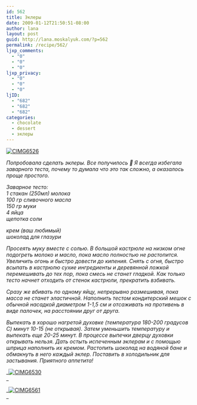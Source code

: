 ```yaml
---
id: 562
title: Эклеры
date: 2009-01-12T21:50:51-08:00
author: lana
layout: post
guid: http://lana.moskalyuk.com/?p=562
permalink: /recipe/562/
ljxp_comments:
  - "0"
  - "0"
  - "0"
ljxp_privacy:
  - "0"
  - "0"
  - "0"
ljID:
  - "682"
  - "682"
  - "682"
categories:
  - chocolate
  - dessert
  - эклеры
---
```

<a class="flickr-image" title="CIMG6526" rel="flickr-mgr" href="http://www.flickr.com/photos/67405678@N00/3189377967/"><img class="flickr-large" longdesc="http://farm4.static.flickr.com/3326/3189377967_89cde9c611_o.jpg" src="http://farm4.static.flickr.com/3326/3189377967_3400b37c81.jpg" alt="CIMG6526" /></a>

_Попробовала сделать эклеры. Все получилось 🙂 Я всегда избегала заварного теста, почему то думала что это так сложно, а оказалось проще простого._ 

_Заварное тесто:  
1 стакан (250мл) молока  
100 гр сливочного масла  
150 гр муки  
4 яйца  
щепотка соли_

_крем (ваш любимый)  
шоколад для глазури_

_Просеять муку вместе с солью. В большой кастрюле на низком огне подогреть молоко и масло, пока масло полностью не растопится. Увеличить огонь и быстро довести до кипения. Снять с огня, быстро всыпать в кастрюлю сухие ингредиенты и деревянной ложкой перемешивать до тех пор, пока смесь не станет гладкой. Как только тесто начнет отходить от стенок кастрюли, прекратить взбивать._

_Сразу же вбивать по одному яйцу, непрерывно размешивая, пока масса не станет эластичной. Наполнить тестом кондитерский мешок с обычной насадкой диаметром 1-1,5 см и отсаживать на противень в виде палочек, на расстоянии друг от друга._ 

_Выпекать в хорошо нагретой духовке (температура 180-200 градусов С) минут 10-15 (не открывая). Затем уменьшить температуру и выпекать еще 20-25 минут. В процессе выпечки дверцу духовки открывать нельзя._ _Дать остыть испеченным эклерам и с помощью шприца наполнить их кремом_. _Растопить шоколад на водяной бане и обмакнуть в него каждый эклер. Поставить в холодильник для застывания. Приятного аппетита!_

_<a class="flickr-image" title="CIMG6530" rel="flickr-mgr" href="http://www.flickr.com/photos/67405678@N00/3189382327/"><img class="flickr-large" longdesc="http://farm4.static.flickr.com/3312/3189382327_c4964fc3e0_o.jpg" src="http://farm4.static.flickr.com/3312/3189382327_c5bc1dcdd5.jpg" alt="CIMG6530" /></a>  
_ 

_<a class="flickr-image" title="CIMG6561" rel="flickr-mgr" href="http://www.flickr.com/photos/67405678@N00/3189430855/"><img class="flickr-large" longdesc="http://farm4.static.flickr.com/3095/3189430855_af30291c47_o.jpg" src="http://farm4.static.flickr.com/3095/3189430855_59979a27d3.jpg" alt="CIMG6561" /></a>  
_